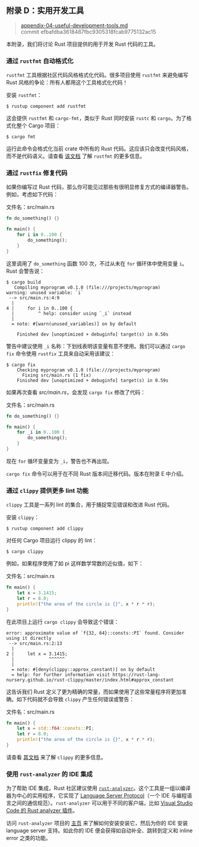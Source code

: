 ## 附录 D：实用开发工具

> [appendix-04-useful-development-tools.md](https://github.com/rust-lang/book/blob/main/src/appendix-04-useful-development-tools.md)
> <br />
> commit efbafdba3618487fbc9305318fcab9775132ac15

本附录，我们将讨论 Rust 项目提供的用于开发 Rust 代码的工具。

### 通过 `rustfmt` 自动格式化

`rustfmt` 工具根据社区代码风格格式化代码。很多项目使用 `rustfmt` 来避免编写 Rust 风格的争论：所有人都用这个工具格式化代码！

安装 `rustfmt`：

```console
$ rustup component add rustfmt
```

这会提供 `rustfmt` 和 `cargo-fmt`，类似于 Rust 同时安装 `rustc` 和 `cargo`。为了格式化整个 Cargo 项目：

```console
$ cargo fmt
```

运行此命令会格式化当前 crate 中所有的 Rust 代码。这应该只会改变代码风格，而不是代码语义。请查看 [该文档][rustfmt] 了解 `rustfmt` 的更多信息。

[rustfmt]: https://github.com/rust-lang/rustfmt

### 通过 `rustfix` 修复代码

如果你编写过 Rust 代码，那么你可能见过那些有很明显修复方式的编译器警告。例如，考虑如下代码：

<span class="filename">文件名：src/main.rs</span>

```rust
fn do_something() {}

fn main() {
    for i in 0..100 {
        do_something();
    }
}
```

这里调用了 `do_something` 函数 100 次，不过从未在 `for` 循环体中使用变量 `i`。Rust 会警告说：

```console
$ cargo build
   Compiling myprogram v0.1.0 (file:///projects/myprogram)
warning: unused variable: `i`
 --> src/main.rs:4:9
  |
4 |     for i in 0..100 {
  |         ^ help: consider using `_i` instead
  |
  = note: #[warn(unused_variables)] on by default

    Finished dev [unoptimized + debuginfo] target(s) in 0.50s
```

警告中建议使用 `_i` 名称：下划线表明该变量有意不使用。我们可以通过 `cargo fix` 命令使用 `rustfix` 工具来自动采用该建议：

```console
$ cargo fix
    Checking myprogram v0.1.0 (file:///projects/myprogram)
      Fixing src/main.rs (1 fix)
    Finished dev [unoptimized + debuginfo] target(s) in 0.59s
```

如果再次查看 _src/main.rs_，会发现 `cargo fix` 修改了代码：

<span class="filename">文件名：src/main.rs</span>

```rust
fn do_something() {}

fn main() {
    for _i in 0..100 {
        do_something();
    }
}
```

现在 `for` 循环变量变为 `_i`，警告也不再出现。

`cargo fix` 命令可以用于在不同 Rust 版本间迁移代码。版本在附录 E 中介绍。

### 通过 `clippy` 提供更多 lint 功能

`clippy` 工具是一系列 lint 的集合，用于捕捉常见错误和改进 Rust 代码。

安装 `clippy`：

```console
$ rustup component add clippy
```

对任何 Cargo 项目运行 clippy 的 lint：

```console
$ cargo clippy
```

例如，如果程序使用了如 pi 这样数学常数的近似值，如下：

<span class="filename">文件名：src/main.rs</span>

```rust
fn main() {
    let x = 3.1415;
    let r = 8.0;
    println!("the area of the circle is {}", x * r * r);
}
```

在此项目上运行 `cargo clippy` 会导致这个错误：

```text
error: approximate value of `f{32, 64}::consts::PI` found. Consider using it directly
 --> src/main.rs:2:13
  |
2 |     let x = 3.1415;
  |             ^^^^^^
  |
  = note: #[deny(clippy::approx_constant)] on by default
  = help: for further information visit https://rust-lang-nursery.github.io/rust-clippy/master/index.html#approx_constant
```

这告诉我们 Rust 定义了更为精确的常量，而如果使用了这些常量程序将更加准确。如下代码就不会导致 `clippy` 产生任何错误或警告：

<span class="filename">文件名：src/main.rs</span>

```rust
fn main() {
    let x = std::f64::consts::PI;
    let r = 8.0;
    println!("the area of the circle is {}", x * r * r);
}
```

请查看 [其文档][clippy] 来了解 `clippy` 的更多信息。

[clippy]: https://github.com/rust-lang/rust-clippy

### 使用 `rust-analyzer` 的 IDE 集成

为了帮助 IDE 集成，Rust 社区建议使用 [`rust-analyzer`][rust-analyzer]。这个工具是一组以编译器为中心的实用程序，它实现了 [Language Server Protocol][lsp]（一个 IDE 与编程语言之间的通信规范）。`rust-analyzer` 可以用于不同的客户端，比如 [Visual Studio Code 的 Rust analyzer 插件][vscode]。

[lsp]: http://langserver.org/
[vscode]: https://marketplace.visualstudio.com/items?itemName=rust-lang.rust-analyzer

访问 `rust-analyzer` 项目的 [主页][rust-analyzer] 来了解如何安装安装它，然后为你的 IDE 安装 language server 支持。如此你的 IDE 便会获得如自动补全、跳转到定义和 inline error 之类的功能。

[rust-analyzer]: https://rust-analyzer.github.io
